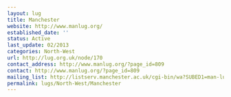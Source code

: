```yaml
---
layout: lug
title: Manchester
website: http://www.manlug.org/
established_date: ''
status: Active
last_update: 02/2013
categories: North-West
url: http://lug.org.uk/node/170
contact_address: http://www.manlug.org/?page_id=809
contact: http://www.manlug.org/?page_id=809
mailing_list: http://listserv.manchester.ac.uk/cgi-bin/wa?SUBED1=man-lug&amp;A=1
permalink: lugs/North-West/Manchester
---
```

